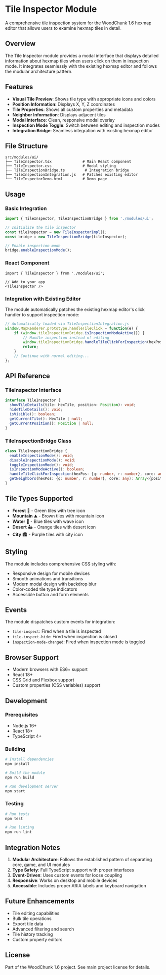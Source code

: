 # Tile Inspector Module

A comprehensive tile inspection system for the WoodChunk 1.6 hexmap editor that allows users to examine hexmap tiles in detail.

## Overview

The Tile Inspector module provides a modal interface that displays detailed information about hexmap tiles when users click on them in inspection mode. It integrates seamlessly with the existing hexmap editor and follows the modular architecture pattern.

## Features

- **Visual Tile Preview**: Shows tile type with appropriate icons and colors
- **Position Information**: Displays X, Y, Z coordinates
- **Tile Properties**: Shows all custom properties and metadata
- **Neighbor Information**: Displays adjacent tiles
- **Modal Interface**: Clean, responsive modal overlay
- **Inspection Mode Toggle**: Switch between editing and inspection modes
- **Integration Bridge**: Seamless integration with existing hexmap editor

## File Structure

```
src/modules/ui/
├── TileInspector.tsx              # Main React component
├── TileInspector.css              # Modal styling
├── TileInspectionBridge.ts         # Integration bridge
├── TileInspectionIntegration.js   # Patches existing editor
└── TileInspectorDemo.html         # Demo page
```

## Usage

### Basic Integration

```typescript
import { TileInspector, TileInspectionBridge } from './modules/ui';

// Initialize the tile inspector
const tileInspector = new TileInspectorImpl();
const bridge = new TileInspectionBridge(tileInspector);

// Enable inspection mode
bridge.enableInspectionMode();
```

### React Component

```tsx
import { TileInspector } from './modules/ui';

// Add to your app
<TileInspector />
```

### Integration with Existing Editor

The module automatically patches the existing hexmap editor's click handler to support inspection mode:

```javascript
// Automatically loaded via TileInspectionIntegration.js
window.MapRenderer.prototype.handleTileClick = function(e) {
    if (window.tileInspectionBridge.isInspectionModeActive()) {
        // Handle inspection instead of editing
        window.tileInspectionBridge.handleTileClickForInspection(hexPos, this.core);
        return;
    }
    // Continue with normal editing...
};
```

## API Reference

### TileInspector Interface

```typescript
interface TileInspector {
  showTileDetails(tile: HexTile, position: Position): void;
  hideTileDetails(): void;
  isVisible(): boolean;
  getCurrentTile(): HexTile | null;
  getCurrentPosition(): Position | null;
}
```

### TileInspectionBridge Class

```typescript
class TileInspectionBridge {
  enableInspectionMode(): void;
  disableInspectionMode(): void;
  toggleInspectionMode(): void;
  isInspectionModeActive(): boolean;
  handleTileClickForInspection(hexPos: {q: number, r: number}, core: any): void;
  getNeighbors(hexPos: {q: number, r: number}, core: any): Array<{position: Position, tile: HexTile | null}>;
}
```

## Tile Types Supported

- **Forest** 🌲 - Green tiles with tree icon
- **Mountain** ⛰️ - Brown tiles with mountain icon  
- **Water** 🌊 - Blue tiles with wave icon
- **Desert** 🏜️ - Orange tiles with desert icon
- **City** 🏙️ - Purple tiles with city icon

## Styling

The module includes comprehensive CSS styling with:
- Responsive design for mobile devices
- Smooth animations and transitions
- Modern modal design with backdrop blur
- Color-coded tile type indicators
- Accessible button and form elements

## Events

The module dispatches custom events for integration:

- `tile-inspect`: Fired when a tile is inspected
- `tile-inspect-hide`: Fired when inspection is closed
- `inspection-mode-changed`: Fired when inspection mode is toggled

## Browser Support

- Modern browsers with ES6+ support
- React 18+
- CSS Grid and Flexbox support
- Custom properties (CSS variables) support

## Development

### Prerequisites

- Node.js 16+
- React 18+
- TypeScript 4+

### Building

```bash
# Install dependencies
npm install

# Build the module
npm run build

# Run development server
npm start
```

### Testing

```bash
# Run tests
npm test

# Run linting
npm run lint
```

## Integration Notes

1. **Modular Architecture**: Follows the established pattern of separating core, game, and UI modules
2. **Type Safety**: Full TypeScript support with proper interfaces
3. **Event-Driven**: Uses custom events for loose coupling
4. **Responsive**: Works on desktop and mobile devices
5. **Accessible**: Includes proper ARIA labels and keyboard navigation

## Future Enhancements

- Tile editing capabilities
- Bulk tile operations
- Export tile data
- Advanced filtering and search
- Tile history tracking
- Custom property editors

## License

Part of the WoodChunk 1.6 project. See main project license for details.

